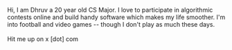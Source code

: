Hi, I am Dhruv a 20 year old CS Major. I love to participate in algorithmic contests online and build handy     software which makes my life smoother. I'm into football and video games -- though I don't play as much these days.
<br> <br>
  Hit me up on x [dot] com
